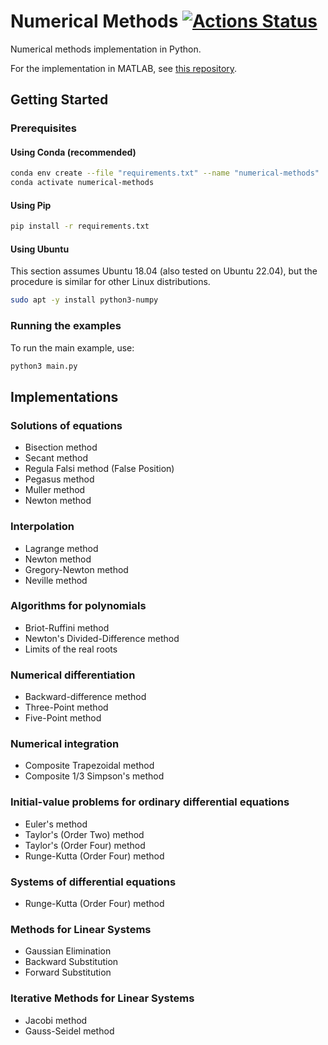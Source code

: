 # Numerical Methods [![Actions Status](https://github.com/cfgnunes/numerical-methods-python/workflows/build/badge.svg)](https://github.com/cfgnunes/numerical-methods-python/actions)

Numerical methods implementation in Python.

For the implementation in MATLAB, see [this repository](https://github.com/cfgnunes/numerical-methods-matlab).

## Getting Started

### Prerequisites

#### Using Conda (recommended)

```sh
conda env create --file "requirements.txt" --name "numerical-methods"
conda activate numerical-methods
```

#### Using Pip

```sh
pip install -r requirements.txt
```

#### Using Ubuntu

This section assumes Ubuntu 18.04 (also tested on Ubuntu 22.04), but the procedure is similar for other Linux distributions.

```sh
sudo apt -y install python3-numpy
```

### Running the examples

To run the main example, use:

```sh
python3 main.py
```

## Implementations

### Solutions of equations

- Bisection method
- Secant method
- Regula Falsi method (False Position)
- Pegasus method
- Muller method
- Newton method

### Interpolation

- Lagrange method
- Newton method
- Gregory-Newton method
- Neville method

### Algorithms for polynomials

- Briot-Ruffini method
- Newton's Divided-Difference method
- Limits of the real roots

### Numerical differentiation

- Backward-difference method
- Three-Point method
- Five-Point method

### Numerical integration

- Composite Trapezoidal method
- Composite 1/3 Simpson's method

### Initial-value problems for ordinary differential equations

- Euler's method
- Taylor's (Order Two) method
- Taylor's (Order Four) method
- Runge-Kutta (Order Four) method

### Systems of differential equations

- Runge-Kutta (Order Four) method

### Methods for Linear Systems

- Gaussian Elimination
- Backward Substitution
- Forward Substitution

### Iterative Methods for Linear Systems

- Jacobi method
- Gauss-Seidel method
